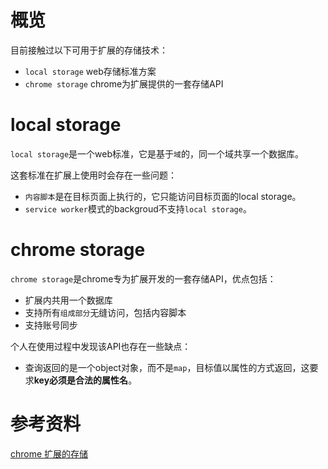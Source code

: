 # 概览

目前接触过以下可用于扩展的存储技术：

- `local storage` web存储标准方案
- `chrome storage` chrome为扩展提供的一套存储API

# local storage

`local storage`是一个web标准，它是基于`域`的，同一个域共享一个数据库。

这套标准在扩展上使用时会存在一些问题：

- `内容脚本`是在目标页面上执行的，它只能访问目标页面的local storage。
- `service worker`模式的backgroud不支持`local storage`。

# chrome storage

`chrome storage`是chrome专为扩展开发的一套存储API，优点包括：

- 扩展内共用一个数据库
- 支持所有`组成部分`无缝访问，包括内容脚本
- 支持账号同步

个人在使用过程中发现该API也存在一些缺点：

- 查询返回的是一个object对象，而不是`map`，目标值以属性的方式返回，这要求**key必须是合法的属性名**。

# 参考资料

[chrome 扩展的存储](https://developer.chrome.com/docs/extensions/reference/storage/)

